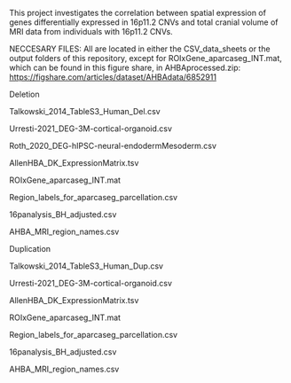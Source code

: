 This project investigates the correlation between spatial expression of genes differentially expressed in 16p11.2 CNVs and total cranial volume of MRI data from individuals with 16p11.2 CNVs.


NECCESARY FILES: All are located in either the CSV_data_sheets or the output folders of this repository, except for ROIxGene_aparcaseg_INT.mat, which can be found in this figure share, in AHBAprocessed.zip:
https://figshare.com/articles/dataset/AHBAdata/6852911



Deletion

Talkowski_2014_TableS3_Human_Del.csv

Urresti-2021_DEG-3M-cortical-organoid.csv

Roth_2020_DEG-hIPSC-neural-endodermMesoderm.csv

AllenHBA_DK_ExpressionMatrix.tsv

ROIxGene_aparcaseg_INT.mat

Region_labels_for_aparcaseg_parcellation.csv

16panalysis_BH_adjusted.csv

AHBA_MRI_region_names.csv


Duplication

Talkowski_2014_TableS3_Human_Dup.csv

Urresti-2021_DEG-3M-cortical-organoid.csv

AllenHBA_DK_ExpressionMatrix.tsv

ROIxGene_aparcaseg_INT.mat

Region_labels_for_aparcaseg_parcellation.csv

16panalysis_BH_adjusted.csv

AHBA_MRI_region_names.csv
